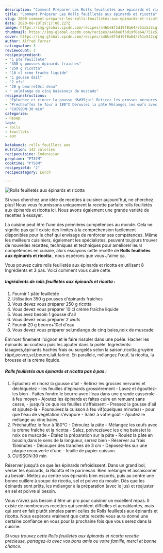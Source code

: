 ```yaml
---
description: "Comment Préparer Les Rolls feuilletés aux épinards et ricotta"
title: "Comment Préparer Les Rolls feuilletés aux épinards et ricotta"
slug: 2808-comment-preparer-les-rolls-feuilletes-aux-epinards-et-ricotta
date: 2020-08-10T19:17:06.227Z
image: https://img-global.cpcdn.com/recipes/a46be8f5d19f8a64/751x532cq70/rolls-feuilletes-aux-epinards-et-ricotta-photo-principale-de-la-recette.jpg
thumbnail: https://img-global.cpcdn.com/recipes/a46be8f5d19f8a64/751x532cq70/rolls-feuilletes-aux-epinards-et-ricotta-photo-principale-de-la-recette.jpg
cover: https://img-global.cpcdn.com/recipes/a46be8f5d19f8a64/751x532cq70/rolls-feuilletes-aux-epinards-et-ricotta-photo-principale-de-la-recette.jpg
author: Alfred Turner
ratingvalue: 3
reviewcount: 3
recipeingredient:
- "1 pte feuillete"
- "350 g pousses dpinards fraiches"
- "250 g ricotta"
- "10 cl crme frache liquide"
- "1 gousse dail"
- "2 ufs"
- "20 g beurre10cl deau"
- " selmlange de cinq baiesnoix de muscade"
recipeinstructions:
- "Épluchez et rincez la gousse d&#39;ail Retirez les grosses nervures et déchiquetez les feuilles d&#39;épinards grossièrement Lavez et égouttez-les bien Faites fondre le beurre avec l&#39;eau dans une grande casserole à feu moyen Ajoutez les épinards et faites cuire en remuant sans cesse, jusqu&#39;à ce que les feuilles s&#39;affaissent Pressez la gousse d&#39;ail et ajoutez-là Poursuivez la cuisson à feu vif(quelques minutes) pour que l&#39;eau de végétation s&#39;évapore Salez à votre goût Ajoutez le mélange au cinq baies,"
- "Préchauffez le four à 180°C Déroulez la pâte Mélangez les œufs avec la crème fraîche et la ricotta Salez, poivrez(avec les cinq baies)et la noix de muscade Étalez la préparation sur la pâte Roulez la pâte en boudin,dans le sens de la longueur, serrez bien Réserver au frais 15minutes  Découper des tranches de 3 cm Déposez-les sur une plaque recouverte d&#39;une feuille de papier cuisson."
- "CUISSON:30 min"
categories:
- Resep
tags:
- rolls
- feuillets
- aux

katakunci: rolls feuillets aux 
nutrition: 142 calories
recipecuisine: Indonesian
preptime: "PT37M"
cooktime: "PT50M"
recipeyield: "2"
recipecategory: Lunch

---
```



![Rolls feuilletés aux épinards et ricotta](https://img-global.cpcdn.com/recipes/a46be8f5d19f8a64/751x532cq70/rolls-feuilletes-aux-epinards-et-ricotta-photo-principale-de-la-recette.jpg)

Si vous cherchez une idée de recettes à cuisiner aujourd'hui, ne cherchez plus! Nous vous fournissons uniquement la recette parfaite rolls feuilletés aux épinards et ricotta ici. Nous avons également une grande variété de recettes à essayer.

La cuisine peut être l'une des premières compétences au monde. Cela ne signifie pas qu'il existe des limites à la compréhension facilement disponibles pour le chef qui envisage de renforcer ses compétences. Même les meilleurs cuisiniers, également les spécialistes, peuvent toujours trouver de nouvelles recettes, techniques et techniques pour améliorer leurs compétences en cuisine, alors essayons cette recette de <strong> Rolls feuilletés aux épinards et ricotta </strong>, nous espérons que vous J'aime ça.

<!--inarticleads1-->

Vous pouvez cuire rolls feuilletés aux épinards et ricotta en utilisant 8 Ingrédients et 3 pas. Voici comment vous cuire cette.

##### Ingrédients de rolls feuilletés aux épinards et ricotta :

1. Fournir 1 pâte feuilletée
1. Utilisation 350 g pousses d&#39;épinards fraiches
1. Vous devez vous préparer 250 g ricotta
1. Vous devez vous préparer 10 cl crème fraîche liquide
1. Vous avez besoin 1 gousse d&#39;ail
1. Vous devez vous préparer 2 œufs
1. Fournir 20 g beurre+10cl d&#39;eau
1. Vous devez vous préparer  sel,mélange de cinq baies,noix de muscade


Emincer finement l&#39;oignon et le faire rissoler dans une poêle. Hacher les épinards au couteau puis les ajouter dans la poêle. Ingrédients: lasagnes,épinards hachés frais ou surgelés selon la saison,ricotta,gruyère râpé,poivre,sel,beurre,lait,farine. En parallèle, mélangez l&#39;œuf, la ricotta, la brousse et la crème liquide. 

<!--inarticleads2-->

##### Rolls feuilletés aux épinards et ricotta pas à pas :

1. Épluchez et rincez la gousse d&#39;ail - Retirez les grosses nervures et déchiquetez - les feuilles d&#39;épinards grossièrement - Lavez et égouttez-les bien - Faites fondre le beurre avec l&#39;eau dans une grande casserole - à feu moyen - Ajoutez les épinards et faites cuire en remuant sans cesse, - jusqu&#39;à ce que les feuilles s&#39;affaissent - Pressez la gousse d&#39;ail et ajoutez-là - Poursuivez la cuisson à feu vif(quelques minutes) - pour que l&#39;eau de végétation s&#39;évapore - Salez à votre goût - Ajoutez le mélange au cinq baies,
1. Préchauffez le four à 180°C - Déroulez la pâte - Mélangez les œufs avec la crème fraîche et la ricotta - Salez, poivrez(avec les cinq baies)et la noix de muscade - Étalez la préparation sur la pâte - Roulez la pâte en boudin,dans le sens de la longueur, serrez bien - Réserver au frais 15minutes  - Découper des tranches de 3 cm - Déposez-les sur une plaque recouverte d&#39;une - feuille de papier cuisson.
1. CUISSON:30 min


Réserver jusqu&#39;à ce que les épinards refroidissent. Dans un grand bol, verser les épinards, la Ricotta et le parmesan. Bien mélanger et assaisonner au besoin. Mettez au centre vos épinards bien essorés, puis au centre une bonne cuillère à soupe de ricotta, sel et poivre du moulin. Dès que les épinards sont prêts, les mélanger à la préparation (avec le jus) et réajuster en sel et poivre si besoin. 

<!--inarticleads1-->

<p>
Vous n'avez pas besoin d'être un pro pour cuisiner un excellent repas. Il existe de nombreuses recettes qui semblent difficiles et accablantes, mais qui sont en fait plutôt simples parmi celles de Rolls feuilletés aux épinards et ricotta. Nous espérons vraiment que cette recette vous aura donné une certaine confiance en vous pour la prochaine fois que vous serez dans la cuisine.
</p>

<p>
<i>Si vous trouvez cette Rolls feuilletés aux épinards et ricotta recette précieuse, partagez-la avec vos bons amis ou votre famille, merci et bonne chance.</i>
</p>
